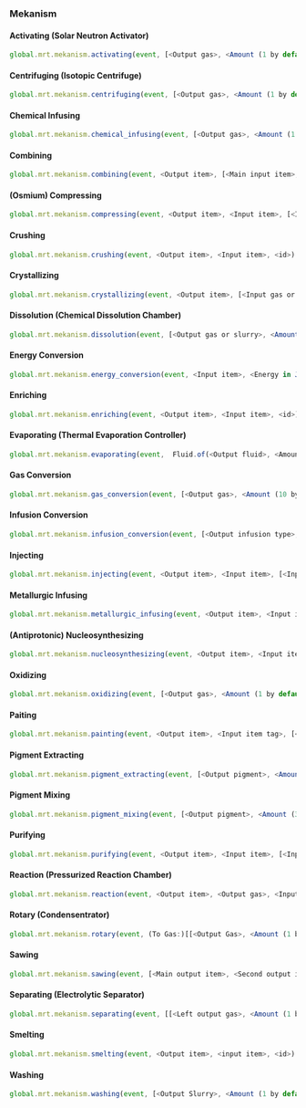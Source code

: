### Mekanism

#### Activating (Solar Neutron Activator)

```js
global.mrt.mekanism.activating(event, [<Output gas>, <Amount (1 by default)>], [<Input gas>, <Amount (1 by default)>], <id>)
```

#### Centrifuging (Isotopic Centrifuge)

```js
global.mrt.mekanism.centrifuging(event, [<Output gas>, <Amount (1 by default)>], [<Input gas>, <Amount (1 by default)>], <id>)
```

#### Chemical Infusing

```js
global.mrt.mekanism.chemical_infusing(event, [<Output gas>, <Amount (1 by default)>], [[<Left input gas>, <Amount (1 by default)>], [<Right input gas>, <Amount (1 by default)>]], <id>)
```

#### Combining

```js
global.mrt.mekanism.combining(event, <Output item>, [<Main input item>, <Extra input item>], <id>)
```

#### (Osmium) Compressing

```js
global.mrt.mekanism.compressing(event, <Output item>, <Input item>, [<Input gas>, <Amount (200 by default)>], <id>)
```

#### Crushing

```js
global.mrt.mekanism.crushing(event, <Output item>, <Input item>, <id>)
```

#### Crystallizing

```js
global.mrt.mekanism.crystallizing(event, <Output item>, [<Input gas or slurry>, <Amount (1 by default)>, <Is gas ? (else slurry, false by default)>], <id>)
```

#### Dissolution (Chemical Dissolution Chamber)

```js
global.mrt.mekanism.dissolution(event, [<Output gas or slurry>, <Amount (1 by default)>, <Is gas ? (else slurry, false by default)>], <Input item>, [<Input gas>, <Amount (100 by default)>], <id>)
```

#### Energy Conversion

```js
global.mrt.mekanism.energy_conversion(event, <Input item>, <Energy in Joule (10000 by default)>, <id>)
```

#### Enriching

```js
global.mrt.mekanism.enriching(event, <Output item>, <Input item>, <id>)
```

#### Evaporating (Thermal Evaporation Controller)

```js
global.mrt.mekanism.evaporating(event,  Fluid.of(<Output fluid>, <Amount>), [<Input fluid>, <Amount (1000 by default)>], <id>)
```

#### Gas Conversion

```js
global.mrt.mekanism.gas_conversion(event, [<Output gas>, <Amount (10 by default)>], <Input item>, <id>)
```

#### Infusion Conversion

```js
global.mrt.mekanism.infusion_conversion(event, [<Output infusion type>, <Amount (10 by default)>], <Input item>, <id>)
```

#### Injecting

```js
global.mrt.mekanism.injecting(event, <Output item>, <Input item>, [<Input gas>, <Amount (200 by default)>], <id>)
```

#### Metallurgic Infusing

```js
global.mrt.mekanism.metallurgic_infusing(event, <Output item>, <Input item>, [<Input infusion type>, <Amount (10 by default)>], <id>)
```

#### (Antiprotonic) Nucleosynthesizing

```js
global.mrt.mekanism.nucleosynthesizing(event, <Output item>, <Input item>, [<Input gas>, <Amount (1 by default)>], <Time in ticks (200 by default)>, <id>)
```

#### Oxidizing

```js
global.mrt.mekanism.oxidizing(event, [<Output gas>, <Amount (1 by default)>], <Input item>, <id>)
```

#### Paiting

```js
global.mrt.mekanism.painting(event, <Output item>, <Input item tag>, [<Input pigment>, <Amount (32 by default)>], <id>)
```

#### Pigment Extracting

```js
global.mrt.mekanism.pigment_extracting(event, [<Output pigment>, <Amount (32 by default)>], <Input item>, <id>)
```

#### Pigment Mixing

```js
global.mrt.mekanism.pigment_mixing(event, [<Output pigment>, <Amount (32 by default)>] , [[<Left input pigment>, <Amount (32 by default)>], [<Right input pigment>, <Amount (32 by default)>]], <id>)  
```

#### Purifying

```js 
global.mrt.mekanism.purifying(event, <Output item>, <Input item>, [<Input gas>, <Amount (200 by default)>], <id>)
```

#### Reaction (Pressurized Reaction Chamber)

```js
global.mrt.mekanism.reaction(event, <Output item>, <Output gas>, <Input item (needed)>, [<Input fluid (needed)>, <Amount (1000 by default)>], [<Input gas (needed)>, <Amount (1 by default)>], <Time in ticks (200 by default)>, <Energy in Joule per tick (5 by default)>, <id>)
```

#### Rotary (Condensentrator)

```js
global.mrt.mekanism.rotary(event, (To Gas:)[[<Output Gas>, <Amount (1 by default)>], [<Input fluid>, <Amount (1000 by default)>]], (To Fluid:)[[Fluid.of(<Output fluid>, <Amount>), [<Input Gas>, <Amount (1 by default)>]], <id>)
```

#### Sawing

```js
global.mrt.mekanism.sawing(event, [<Main output item>, <Second output item>], <Input item>, <Chance for second output (1.0 by default)>, <id>)
```

#### Separating (Electrolytic Separator)

```js
global.mrt.mekanism.separating(event, [[<Left output gas>, <Amount (1 by default)>], [<Right output gas>, <Amount (1 by default)>]], [<Input fluid>, <Amount (1000 by default)>], <id>)
```

#### Smelting

```js
global.mrt.mekanism.smelting(event, <Output item>, <input item>, <id>)
```

#### Washing

```js
global.mrt.mekanism.washing(event, [<Output Slurry>, <Amount (1 by default)>], [<Input fluid>, <Amount (1000 by default)>], [<Input Slurry>, <Amount (1 by default)>], <id>)
```
